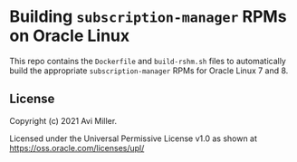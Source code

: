# Building `subscription-manager` RPMs on Oracle Linux

This repo contains the `Dockerfile` and `build-rshm.sh` files to automatically
build the appropriate `subscription-manager` RPMs for Oracle Linux 7 and 8.

## License

Copyright (c) 2021 Avi Miller.

Licensed under the Universal Permissive License v1.0 as shown at
<https://oss.oracle.com/licenses/upl/>
